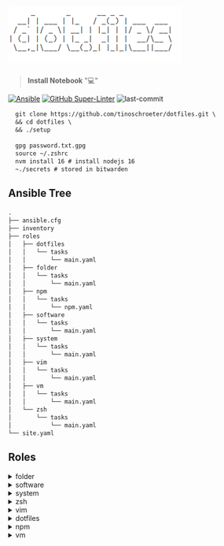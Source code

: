 # ![dotfile](dotfile.png)


> **Install Notebook** ":computer:"

[![Ansible](https://img.shields.io/badge/Ansible-blue.svg)](https://github.com/ansible/ansible)
[![GitHub Super-Linter](https://github.com/tinoschroeter/dotfiles/workflows/Lint%20Code%20Base/badge.svg)](https://github.com/tinoschroeter/dotfiles/actions/workflows/linter.yml)
![last-commit](https://img.shields.io/github/last-commit/tinoschroeter/dotfiles.svg?style=flat)

```shell
  git clone https://github.com/tinoschroeter/dotfiles.git \
  && cd dotfiles \
  && ./setup

  gpg password.txt.gpg
  source ~/.zshrc
  nvm install 16 # install nodejs 16
  ~./secrets # stored in bitwarden
```



## Ansible Tree

```shell
.
├── ansible.cfg
├── inventory
├── roles
│   ├── dotfiles
│   │   └── tasks
│   │       └── main.yaml
│   ├── folder
│   │   └── tasks
│   │       └── main.yaml
│   ├── npm
│   │   └── tasks
│   │       └── npm.yaml
│   ├── software
│   │   └── tasks
│   │       └── main.yaml
│   ├── system
│   │   └── tasks
│   │       └── main.yaml
│   ├── vim
│   │   └── tasks
│   │       └── main.yaml
│   ├── vm
│   │   └── tasks
│   │       └── main.yaml
│   └── zsh
│       └── tasks
│           └── main.yaml
└── site.yaml

```

## Roles

<details>
  <summary>folder</summary>

* Setup [roles/folder/tasks/main.yaml](https://github.com/tinoschroeter/dotfiles/blob/master/playbook/roles/folder/tasks/main.yaml)
  * create folder structure

</details>

<details>
  <summary>software</summary>
  
* Setup [roles/software/tasks/main.yaml](https://github.com/tinoschroeter/dotfiles/blob/master/playbook/roles/software/tasks/main.yaml)
  * install docker
    * Install utility packages
    * Install aws cli
    * Install skaffold
    * Install kubectl
    * Install nvm (Node.js Version Manager)
    * Install Slack

</details>

<details>
  <summary>system</summary>

* Setup [roles/system/tasks/main.yaml](https://github.com/tinoschroeter/dotfiles/blob/master/playbook/roles/system/tasks/main.yaml)
  * Set timezone to Europe/Berlin
  * Set login shell to zsh

</details>

<details>
  <summary>zsh</summary>

* Setup [roles/zsh/tasks/main.yaml](https://github.com/tinoschroeter/dotfiles/blob/master/playbook/roles/zsh/tasks/main.yaml)
  * Install zsh
  * Install Oh My Zsh
  * setup some plugins

</details>

<details>
  <summary>vim</summary>

* Setup [roles/vim/tasks/main.yaml](https://github.com/tinoschroeter/dotfiles/blob/master/playbook/roles/vim/tasks/main.yaml)
  * Install vim
  * Setup vim plugins

</details>

<details>
  <summary>dotfiles</summary>

* Setup [roles/dotfiles/tasks/main.yaml](https://github.com/tinoschroeter/dotfiles/blob/master/playbook/roles/dotfiles/tasks/main.yaml)
  * put .zshrc in place
  * put .vimrc in place

</details>

<details>
  <summary>npm</summary>

* Setup [roles/npm/tasks/main.yaml](https://github.com/tinoschroeter/dotfiles/blob/master/playbook/roles/npm/tasks/main.yaml)
  * install global npm packages

</details>

<details>
  <summary>vm</summary>

* Setup [roles/vm/tasks/main.yaml](https://github.com/tinoschroeter/dotfiles/blob/master/playbook/roles/vm/tasks/main.yaml)
  * Install virtualbox
  * Install vagrant

</details>
